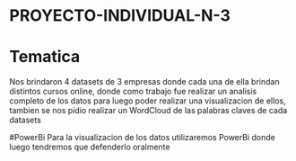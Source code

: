 # PROYECTO-INDIVIDUAL-N-3 <br>

# Tematica <br>

Nos brindaron 4 datasets de 3 empresas donde cada una de ella brindan distintos cursos online, donde como trabajo fue realizar un analisis completo de los datos para luego poder realizar una visualizacion de ellos, tambien se nos pidio realizar un WordCloud de las palabras claves de cada datasets <br>

#PowerBi
Para la visualizacion de los datos utilizaremos PowerBi donde luego tendremos que defenderlo oralmente 

